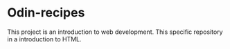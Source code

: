 # Odin-recipes

This project is an introduction to web development. This specific repository in a introduction to HTML.